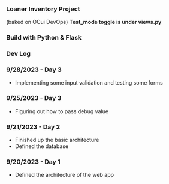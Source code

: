 ### Loaner Inventory Project
(baked on OCui DevOps) 
**Test_mode toggle is under views.py**

### Build with Python & Flask

### Dev Log

### 9/28/2023 - Day 3
- Implementing some input validation and testing some forms

### 9/25/2023 - Day 3
- Figuring out how to pass debug value 

### 9/21/2023 - Day 2
- Finished up the basic architecture
- Defined the database

### 9/20/2023 - Day 1
- Defined the architecture of the web app

